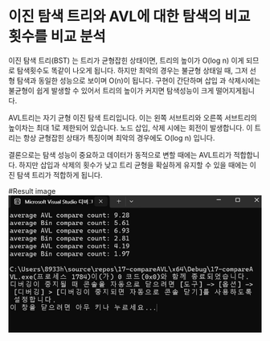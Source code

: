 # 이진 탐색 트리와 AVL에 대한 탐색의 비교횟수를 비교 분석
이진 탐색 트리(BST) 는 트리가 균형잡힌 상태이면, 트리의 높이가 O(log n) 이게 되므로 탐색횟수도 똑같이 나오게 됩니다. 
하지만 최악의 경우는 불균형 상태일 때, 그저 선형 탐색과 동일한 성능으로 보이며 O(n)이 됩니다. 
구현이 간단하며 삽입 과 삭제시에는 불균형이 쉽게 발생할 수 있어서 트리의 높이가 커지면 탐색성능이 크게 떨어지게됩니다.

AVL트리는 자기 균형 이진 탐색 트리입니다. 이는 왼쪽 서브트리와 오른쪽 서브트리의 높이차는 최대 1로 제한되어 있습니다. 
노드 삽입, 삭제 시에는 회전이 발생합니다. 이 트리는 항상 균형잡힌 상태가 특징이며 최악의 경우에도 O(log n) 입니다.

결론으로는 탐색 성능이 중요하고 데이터가 동적으로 변할 때에는 AVL트리가 적합합니다. 
하지만 삽입과 삭제의 횟수가 낮고 트리 균형을 확실하게 유지할 수 있을 때에는 이진 탐색 트리가 적합하게 됩니다.

#Result image
![](./17-compareAVL_result.jpg/)
